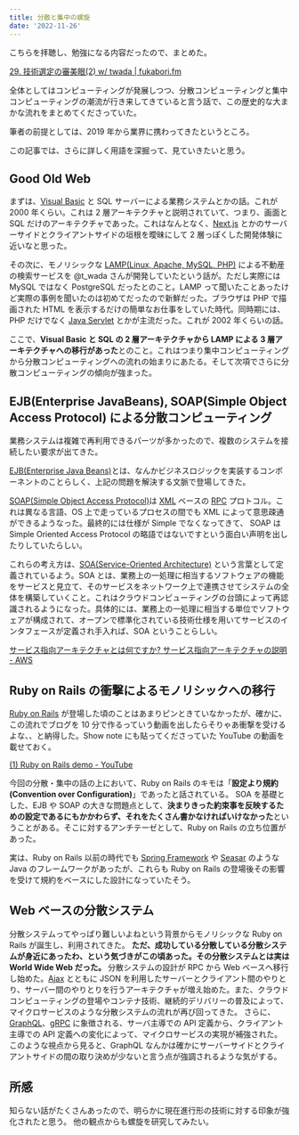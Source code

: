 ```yaml
---
title: 分散と集中の螺旋
date: '2022-11-26'
---
```


こちらを拝聴し、勉強になる内容だったので、まとめた。

[29. 技術選定の審美眼(2) w/ twada | fukabori.fm](https://fukabori.fm/episode/29)

全体としてはコンピューティングが発展しつつ、分散コンピューティングと集中コンピューティングの潮流が行き来してきていると言う話で、この歴史的な大まかな流れをまとめてくださっていた。

筆者の前提としては、2019 年から業界に携わってきたというところ。

この記事では、さらに詳しく用語を深掘って、見ていきたいと思う。

## Good Old Web

まずは、[Visual Basic](https://ja.wikipedia.org/wiki/Visual_Basic) と SQL サーバーによる業務システムとかの話。これが 2000 年くらい。これは 2 層アーキテクチャと説明されていて、つまり、画面と SQL だけのアーキテクチャであった。これはなんとなく、[Next.js](https://nextjs.org/) とかのサーバーサイドとクライアントサイドの垣根を曖昧にして 2 層っぽくした開発体験に近いなと思った。

その次に、モノリシックな [LAMP(Linux, Apache, MySQL, PHP)](<https://en.wikipedia.org/wiki/LAMP_(software_bundle)>) による不動産の検索サービスを @t_wada さんが開発していたという話が。ただし実際には MySQL ではなく PostgreSQL だったとのこと。LAMP って聞いたことあったけど実際の事例を聞いたのは初めてだったので新鮮だった。ブラウザは PHP で描画された HTML を表示するだけの簡単なお仕事をしていた時代。同時期には、PHP だけでなく [Java Servlet](https://ja.wikipedia.org/wiki/Java_Servlet) とかが主流だった。これが 2002 年くらいの話。

ここで、**Visual Basic と SQL の 2 層アーキテクチャから LAMP による 3 層アーキテクチャへの移行があった**とのこと。これはつまり集中コンピューティングから分散コンピューティングへの流れの始まりにあたる。そして次項でさらに分散コンピューティングの傾向が強まった。

## EJB(Enterprise JavaBeans), SOAP(Simple Object Access Protocol) による分散コンピューティング

業務システムは複雑で再利用できるパーツが多かったので、複数のシステムを接続したい要求が出てきた。

[EJB(Enterprise Java Beans)](https://ja.wikipedia.org/wiki/Enterprise_JavaBeans)とは、なんかビジネスロジックを実装するコンポーネントのことらしく、上記の問題を解決する文脈で登場してきた。

[SOAP(Simple Object Access Protocol)](<https://ja.wikipedia.org/wiki/SOAP_(%E3%83%97%E3%83%AD%E3%83%88%E3%82%B3%E3%83%AB)>)は [XML](https://ja.wikipedia.org/wiki/Extensible_Markup_Language) ベースの [RPC](https://ja.wikipedia.org/wiki/%E9%81%A0%E9%9A%94%E6%89%8B%E7%B6%9A%E3%81%8D%E5%91%BC%E5%87%BA%E3%81%97) プロトコル。これは異なる言語、OS 上で走っているプロセスの間でも XML によって意思疎通ができるようなった。最終的には仕様が Simple でなくなってきて、 SOAP は Simple Oriented Access Protocol の略語ではないですという面白い声明を出したりしていたらしい。

これらの考え方は、[SOA(Service-Oriented Architecture)](https://ja.wikipedia.org/wiki/%E3%82%B5%E3%83%BC%E3%83%93%E3%82%B9%E6%8C%87%E5%90%91%E3%82%A2%E3%83%BC%E3%82%AD%E3%83%86%E3%82%AF%E3%83%81%E3%83%A3) という言葉として定義されているよう。SOA とは、業務上の一処理に相当するソフトウェアの機能をサービスと見立て、そのサービスをネットワーク上で連携させてシステムの全体を構築していくこと。これはクラウドコンピューティングの台頭によって再認識されるようになった。具体的には、業務上の一処理に相当する単位でソフトウェアが構成されて、オープンで標準化されている技術仕様を用いてサービスのインタフェースが定義され手入れば、SOA ということらしい。

[サービス指向アーキテクチャとは何ですか? サービス指向アーキテクチャの説明 - AWS](https://aws.amazon.com/jp/what-is/service-oriented-architecture/)

## Ruby on Rails の衝撃によるモノリシックへの移行

[Ruby on Rails](https://rubyonrails.org/) が登場した頃のことはあまりピンときていなかったが、確かに、この流れでブログを 10 分で作るっていう動画を出したらそりゃあ衝撃を受けるよな、、と納得した。Show note にも貼ってくださっていた YouTube の動画を載せておく。

[(1) Ruby on Rails demo - YouTube](https://www.youtube.com/watch?v=Gzj723LkRJY)

今回の分散・集中の話の上において、Ruby on Rails のキモは「**設定より規約(Convention over Configuration)**」であったと話されている。
SOA を基礎とした、EJB や SOAP の大きな問題点として、**決まりきった約束事を反映するための設定であるにもかかわらず、それをたくさん書かなければいけなかった**ということがある。そこに対するアンチテーゼとして、Ruby on Rails の立ち位置があった。

実は、Ruby on Rails 以前の時代でも [Spring Framework](https://ja.wikipedia.org/wiki/Spring_Framework) や [Seasar](https://ja.wikipedia.org/wiki/Seasar) のような Java のフレームワークがあったが、これらも Ruby on Rails の登場後その影響を受けて規約をベースにした設計になっていたそう。

## Web ベースの分散システム

分散システムってやっぱり難しいよねという背景からモノリシックな Ruby on Rails が誕生し、利用されてきた。
**ただ、成功している分散している分散システムが身近にあったわ、という気づきがこの頃あった。その分散システムとは実は World Wide Web だった。**
分散システムの設計が RPC から Web ベースへ移行し始めた。[Ajax](https://ja.wikipedia.org/wiki/Ajax) とともに JSON を利用したサーバーとクライアント間のやりとり、サーバー間のやりとりを行うアーキテクチャが増え始めた。また、クラウドコンピューティングの登場やコンテナ技術、継続的デリバリーの普及によって、マイクロサービスのような分散システムの流れが再び回ってきた。
さらに、[GraphQL](https://graphql.org/)、[gRPC](https://grpc.io/) に象徴される、サーバ主導での API 定義から、クライアント主導での API 定義への変化によって、マイクロサービスの実現が補強された。このような視点から見ると、GraphQL なんかは確かにサーバーサイドとクライアントサイドの間の取り決めが少ないと言う点が強調されるような気がする。

## 所感

知らない話がたくさんあったので、明らかに現在進行形の技術に対する印象が強化されたと思う。
他の観点からも螺旋を研究してみたい。
